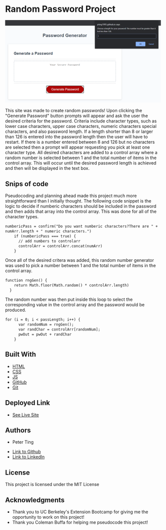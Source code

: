 # Random Password Project

![Password criteria picture](assets/workingwebsite.PNG)

This site was made to create random passwords! Upon clicking the "Generate Password" button prompts will appear and ask the user the desired criteria for the password. Criteria include character types, such as lower case characters, upper case characters, numeric characters special characters, and also password length. If a length shorter than 8 or larger than 126 is entered into the password length then the user will have to restart. If there is a number entered between 8 and 126 but no characters are selected then a prompt will appear requesting you pick at least one character type. All desired characters are added to a control array where a random number is selected between 1 and the total number of items in the control array. This will occur until the desired password length is achieved and then will be displayed in the text box.

## Snips of code

Pseudocoding and planning ahead made this project much more straightforward than I initially thought. The following code snippet is the logic to decide if numberic characters should be included in the password and then adds that array into the control array. This was done for all of the character types.

```
numbericPass = confirm("Do you want numberic characters?There are " + numArr.length + " numeric characters.")
    if (numbericPass === true) {
      // add numbers to controlarr
      controlArr = controlArr.concat(numArr)
    }
```

Once all of the desired critera was added, this random number generator was used to pick a number between 1 and the total number of items in the control array.

```
function rngGen() {
    return Math.floor(Math.random() * controlArr.length)
  }
```

The random number was then put inside this loop to select the corresponding value in the control array and the password would be produced.

```
for (i = 0; i < passLength; i++) {
      var randomNum = rngGen();
      var randChar = controlArr[randomNum];
      pwOut = pwOut + randChar
    }
```

## Built With

* [HTML](https://developer.mozilla.org/en-US/docs/Web/HTML)
* [CSS](https://developer.mozilla.org/en-US/docs/Web/CSS)
* [JS](https://www.javascript.com/)
* [GitHub](https://github.com/)
* [Git](https://git-scm.com/)

## Deployed Link

* [See Live Site](https://pting1995.github.io/password-generator/)

## Authors

* Peter Ting

- [Link to Github](https://github.com/Pting1995)
- [Link to LinkedIn](https://www.linkedin.com/in/pting002/)

## License

This project is licensed under the MIT License 

## Acknowledgments

* Thank you to UC Berkeley's Extension Bootcamp for giving me the opportunity to work on this project!
* Thank you Coleman Buffa for helping me pseudocode this project!